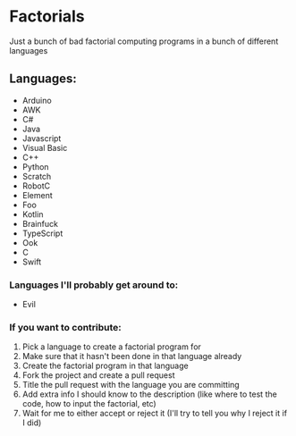 # Factorials
Just a bunch of bad factorial computing programs in a bunch of different languages


## Languages:
* Arduino  
* AWK
* C#  
* Java  
* Javascript  
* Visual Basic  
* C++  
* Python  
* Scratch  
* RobotC  
* Element  
* Foo  
* Kotlin
* Brainfuck
* TypeScript
* Ook
* C
* Swift

### Languages I'll probably get around to:
* Evil

### If you want to contribute:  
1. Pick a language to create a factorial program for
2. Make sure that it hasn't been done in that language already
3. Create the factorial program in that language
4. Fork the project and create a pull request
5. Title the pull request with the language you are committing
6. Add extra info I should know to the description (like where to test the code, how to input the factorial, etc)
7. Wait for me to either accept or reject it (I'll try to tell you why I reject it if I did)
